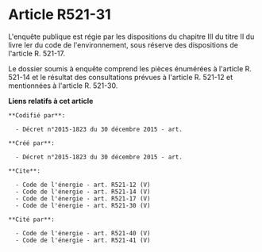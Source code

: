 # Article R521-31

L'enquête publique est régie par les dispositions du chapitre III du titre II du livre Ier du code de l'environnement, sous
réserve des dispositions de l'article R. 521-17. 

Le dossier soumis à enquête comprend les pièces énumérées à l'article R. 521-14 et le résultat des consultations prévues à
l'article R. 521-12 et mentionnées à l'article R. 521-30.

**Liens relatifs à cet article**

	**Codifié par**:

	  - Décret n°2015-1823 du 30 décembre 2015 - art.

	**Créé par**:

	  - Décret n°2015-1823 du 30 décembre 2015 - art.

	**Cite**:

	  - Code de l'énergie - art. R521-12 (V)
	  - Code de l'énergie - art. R521-14 (V)
	  - Code de l'énergie - art. R521-17 (V)
	  - Code de l'énergie - art. R521-30 (V)

	**Cité par**:

	  - Code de l'énergie - art. R521-40 (V)
	  - Code de l'énergie - art. R521-41 (V)
